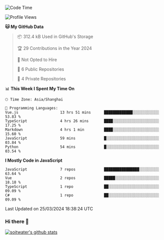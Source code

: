 <!--START_SECTION:waka-->
![Code Time](http://img.shields.io/badge/Code%20Time-3%2C266%20hrs%209%20mins-blue)

![Profile Views](http://img.shields.io/badge/Profile%20Views-1-blue)

**🐱 My GitHub Data** 

> 📦 312.4 kB Used in GitHub's Storage 
 > 
> 🏆 29 Contributions in the Year 2024
 > 
> 🚫 Not Opted to Hire
 > 
> 📜 6 Public Repositories 
 > 
> 🔑 4 Private Repositories 
 > 
📊 **This Week I Spent My Time On** 

```text
🕑︎ Time Zone: Asia/Shanghai

💬 Programming Languages: 
Vue.js                   13 hrs 51 mins      █████████████░░░░░░░░░░░░   53.83 % 
TypeScript               4 hrs 26 mins       ████░░░░░░░░░░░░░░░░░░░░░   17.25 % 
Markdown                 4 hrs 1 min         ████░░░░░░░░░░░░░░░░░░░░░   15.60 % 
JavaScript               59 mins             █░░░░░░░░░░░░░░░░░░░░░░░░   03.84 % 
Python                   54 mins             █░░░░░░░░░░░░░░░░░░░░░░░░   03.54 % 
```

**I Mostly Code in JavaScript** 

```text
JavaScript               7 repos             ████████████████░░░░░░░░░   63.64 % 
Vue                      2 repos             █████░░░░░░░░░░░░░░░░░░░░   18.18 % 
TypeScript               1 repo              ██░░░░░░░░░░░░░░░░░░░░░░░   09.09 % 
C#                       1 repo              ██░░░░░░░░░░░░░░░░░░░░░░░   09.09 % 
```




 Last Updated on 25/03/2024 18:38:24 UTC
<!--END_SECTION:waka-->

### Hi there 👋
[![soitwater's github stats](https://github-readme-stats.vercel.app/api?username=soitwater)](https://github.com/soitwater/github-readme-stats)
